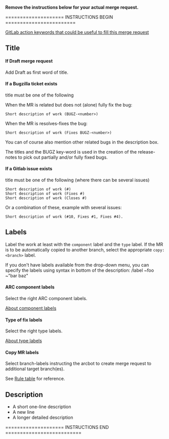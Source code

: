 **Remove the instructions below for your actual merge request.**

==================== INSTRUCTIONS BEGIN ========================

[GitLab action keywords that could be useful to fill this merge request](https://source.coderefinery.org/help/user/project/quick_actions)

## Title 

####  If Draft merge request
Add Draft as first word of title. 

#### If a Bugzilla ticket exists
title must be one of the following

When the MR is related but does not (alone) fully fix the bug:
```
Short description of work (BUGZ-<number>)
````

When the MR is resolves-fixes the bug:
```
Short description of work (Fixes BUGZ-<number>)
```
You can of course also mention other related bugs in the description box.

The titles and the BUGZ key-word is used in the creation of the release-notes to pick out partially and/or fully fixed bugs. 

#### If a Gitlab  issue exists
title must be one of the following (where there can be several issues)

```
Short description of work (#)
Short description of work (Fixes #)
Short description of work (Closes #)
```
Or a combination of these, example with several issues: 
```
Short description of work (#10, Fixes #1, Fixes #4).
```

## Labels
Label the work at least with the `component` label and the `type` label. If the MR is to be automatically copied to another branch, select the appropriate `copy:<branch>` label.

If you don't have labels available from the drop-down menu, you can specify the labels using syntax in bottom of the description:
/label ~foo ~"bar baz"


#### ARC component labels
Select the right ARC component labels. 

[About component labels](https://source.coderefinery.org/nordugrid/arc/wikis/contributing/overview#component-labels)

#### Type of fix labels
Select the right type labels. 

[About type labels](https://source.coderefinery.org/nordugrid/arc/wikis/contributing/overview#type-labels)

#### Copy MR labels
Select branch-labels instructing the arcbot to create merge request to additional target branch(es).

See [Rule table](https://source.coderefinery.org/nordugrid/arc/wikis/contributing/cheat-sheet#rule-table) for reference. 



## Description
* A short one-line description
* A new line
* A longer detailed description

==================== INSTRUCTIONS END ==========================



